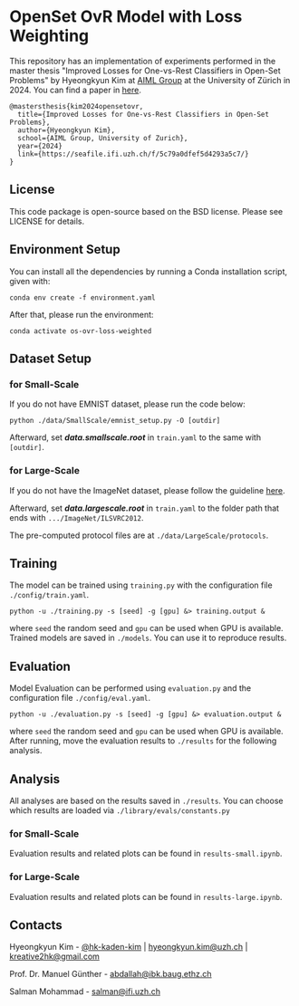 # OpenSet OvR Model with Loss Weighting

This repository has an implementation of experiments performed in the master thesis "Improved Losses for One-vs-Rest Classifiers in Open-Set Problems" by Hyeongkyun Kim at [AIML Group](https://www.ifi.uzh.ch/en/aiml.html) at the University of Zürich in 2024. You can find a paper in [here](https://seafile.ifi.uzh.ch/f/5c79a0dfef5d4293a5c7/).

``` 
@mastersthesis{kim2024opensetovr,
  title={Improved Losses for One-vs-Rest Classifiers in Open-Set Problems},
  author={Hyeongkyun Kim},
  school={AIML Group, University of Zurich},
  year={2024}
  link={https://seafile.ifi.uzh.ch/f/5c79a0dfef5d4293a5c7/}
}
 ```

## License
This code package is open-source based on the BSD license. Please see LICENSE for details.

## Environment Setup
You can install all the dependencies by running a Conda installation script, given with:

```
conda env create -f environment.yaml
```

After that, please run the environment:

```
conda activate os-ovr-loss-weighted
```

## Dataset Setup

### for Small-Scale
If you do not have EMNIST dataset, please run the code below:
```
python ./data/SmallScale/emnist_setup.py -O [outdir]
```
Afterward, set ***data.smallscale.root*** in ```train.yaml``` to the same with ```[outdir]```.

### for Large-Scale
If you do not have the ImageNet dataset, please follow the guideline [here](https://github.com/AIML-IfI/openset-imagenet/tree/main?tab=readme-ov-file#data).

Afterward, set ***data.largescale.root*** in ```train.yaml``` to the folder path that ends with ```.../ImageNet/ILSVRC2012```.

The pre-computed protocol files are at ```./data/LargeScale/protocols```. 

## Training

The model can be trained using ```training.py``` with the configuration file ``` ./config/train.yaml ```.

```
python -u ./training.py -s [seed] -g [gpu] &> training.output &
```
where  ```seed``` the random seed and ```gpu``` can be used when GPU is available. Trained models are saved in ``` ./models ```. You can use it to reproduce results.

## Evaluation

Model Evaluation can be performed using ```evaluation.py``` and the configuration file ``` ./config/eval.yaml ```.

```
python -u ./evaluation.py -s [seed] -g [gpu] &> evaluation.output &
```
where ```seed``` the random seed and ```gpu``` can be used when GPU is available. After running, move the evaluation results to ``` ./results ``` for the following analysis. 

## Analysis
All analyses are based on the results saved in ``` ./results ```. You can choose which results are loaded via ``` ./library/evals/constants.py  ```

### for Small-Scale
Evaluation results and related plots can be found in ``` results-small.ipynb ```.

### for Large-Scale
Evaluation results and related plots can be found in ``` results-large.ipynb ```.


## Contacts
Hyeongkyun Kim - [@hk-kaden-kim](https://github.com/hk-kaden-kim) | hyeongkyun.kim@uzh.ch | kreative2hk@gmail.com

Prof. Dr. Manuel Günther - abdallah@ibk.baug.ethz.ch

Salman Mohammad - salman@ifi.uzh.ch
